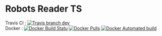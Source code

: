 # Robots Reader TS

Travis CI : [![Travis branch dev](https://img.shields.io/travis/ARIG-Robotique/robots-reader/dev.svg?style=plastic)](https://travis-ci.org/ARIG-Robotique/robots-reader)\
Docker : [![Docker Build Statu](https://img.shields.io/docker/build/arig/robots-reader.svg?style=plastic)](https://hub.docker.com/r/arig/robots-reader/)
[![Docker Pulls](https://img.shields.io/docker/pulls/arig/robots-reader.svg?style=plastic)](https://hub.docker.com/r/arig/robots-reader/)
[![Docker Automated build](https://img.shields.io/docker/automated/arig/robots-reader.svg?style=plastic)](https://hub.docker.com/r/arig/robots-reader/)
